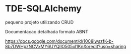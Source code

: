 ﻿# TDE-SQLAlchemy
 pequeno projeto utilizando CRUD


Documentacao detalhada formato ABNT

https://docs.google.com/document/d/1008iwszfK-b-8b7DWHpzNCVxMY6UYQIlO505xl1KnXo/edit?usp=sharing
